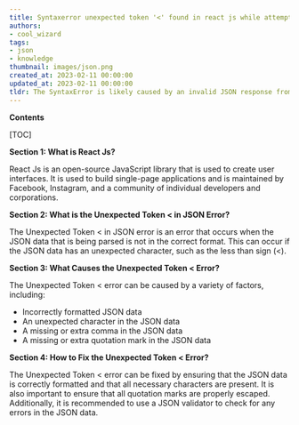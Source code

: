 ```yaml
---
title: Syntaxerror unexpected token '<' found in react js while attempting to parse JSON at the beginning of the file
authors:
- cool_wizard
tags:
- json
- knowledge
thumbnail: images/json.png
created_at: 2023-02-11 00:00:00
updated_at: 2023-02-11 00:00:00
tldr: The SyntaxError is likely caused by an invalid JSON response from the server.
---
```


**Contents**

[TOC]

**Section 1: What is React Js?**

React Js is an open-source JavaScript library that is used to create user interfaces. It is used to build single-page applications and is maintained by Facebook, Instagram, and a community of individual developers and corporations.

**Section 2: What is the Unexpected Token < in JSON Error?**

The Unexpected Token < in JSON error is an error that occurs when the JSON data that is being parsed is not in the correct format. This can occur if the JSON data has an unexpected character, such as the less than sign (<).

**Section 3: What Causes the Unexpected Token < Error?**

The Unexpected Token < error can be caused by a variety of factors, including:

- Incorrectly formatted JSON data
- An unexpected character in the JSON data
- A missing or extra comma in the JSON data
- A missing or extra quotation mark in the JSON data

**Section 4: How to Fix the Unexpected Token < Error?**

The Unexpected Token < error can be fixed by ensuring that the JSON data is correctly formatted and that all necessary characters are present. It is also important to ensure that all quotation marks are properly escaped. Additionally, it is recommended to use a JSON validator to check for any errors in the JSON data.
